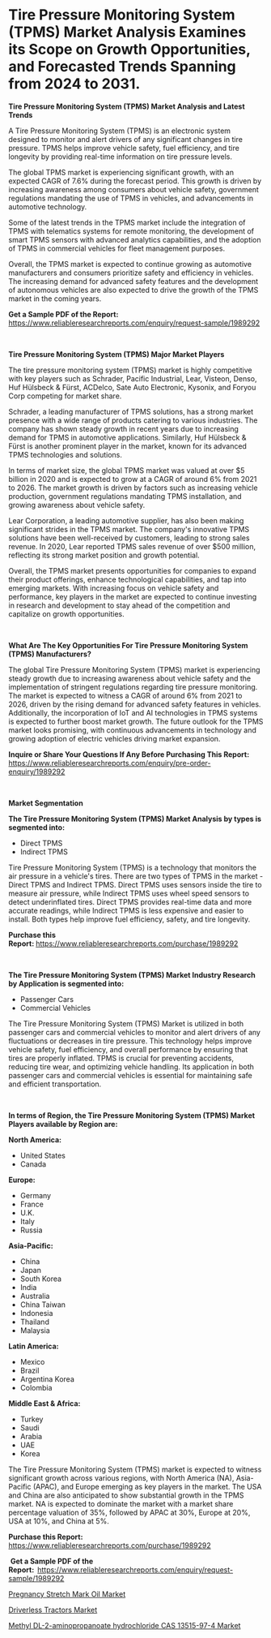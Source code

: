 <p><h1>Tire Pressure Monitoring System (TPMS) Market Analysis Examines its Scope on Growth Opportunities, and Forecasted Trends Spanning from 2024 to 2031.</h1></p><p><strong>Tire Pressure Monitoring System (TPMS) Market Analysis and Latest Trends</strong></p>
<p><p>A Tire Pressure Monitoring System (TPMS) is an electronic system designed to monitor and alert drivers of any significant changes in tire pressure. TPMS helps improve vehicle safety, fuel efficiency, and tire longevity by providing real-time information on tire pressure levels.</p><p>The global TPMS market is experiencing significant growth, with an expected CAGR of 7.6% during the forecast period. This growth is driven by increasing awareness among consumers about vehicle safety, government regulations mandating the use of TPMS in vehicles, and advancements in automotive technology.</p><p>Some of the latest trends in the TPMS market include the integration of TPMS with telematics systems for remote monitoring, the development of smart TPMS sensors with advanced analytics capabilities, and the adoption of TPMS in commercial vehicles for fleet management purposes.</p><p>Overall, the TPMS market is expected to continue growing as automotive manufacturers and consumers prioritize safety and efficiency in vehicles. The increasing demand for advanced safety features and the development of autonomous vehicles are also expected to drive the growth of the TPMS market in the coming years.</p></p>
<p><strong>Get a Sample PDF of the Report:&nbsp;</strong> <a href="https://www.reliableresearchreports.com/enquiry/request-sample/1989292">https://www.reliableresearchreports.com/enquiry/request-sample/1989292</a></p>
<p>&nbsp;</p>
<p><strong>Tire Pressure Monitoring System (TPMS) Major Market Players</strong></p>
<p><p>The tire pressure monitoring system (TPMS) market is highly competitive with key players such as Schrader, Pacific Industrial, Lear, Visteon, Denso, Huf Hülsbeck & Fürst, ACDelco, Sate Auto Electronic, Kysonix, and Foryou Corp competing for market share. </p><p>Schrader, a leading manufacturer of TPMS solutions, has a strong market presence with a wide range of products catering to various industries. The company has shown steady growth in recent years due to increasing demand for TPMS in automotive applications. Similarly, Huf Hülsbeck & Fürst is another prominent player in the market, known for its advanced TPMS technologies and solutions. </p><p>In terms of market size, the global TPMS market was valued at over $5 billion in 2020 and is expected to grow at a CAGR of around 6% from 2021 to 2026. The market growth is driven by factors such as increasing vehicle production, government regulations mandating TPMS installation, and growing awareness about vehicle safety. </p><p>Lear Corporation, a leading automotive supplier, has also been making significant strides in the TPMS market. The company's innovative TPMS solutions have been well-received by customers, leading to strong sales revenue. In 2020, Lear reported TPMS sales revenue of over $500 million, reflecting its strong market position and growth potential. </p><p>Overall, the TPMS market presents opportunities for companies to expand their product offerings, enhance technological capabilities, and tap into emerging markets. With increasing focus on vehicle safety and performance, key players in the market are expected to continue investing in research and development to stay ahead of the competition and capitalize on growth opportunities.</p></p>
<p>&nbsp;</p>
<p><strong>What Are The Key Opportunities For Tire Pressure Monitoring System (TPMS) Manufacturers?</strong></p>
<p><p>The global Tire Pressure Monitoring System (TPMS) market is experiencing steady growth due to increasing awareness about vehicle safety and the implementation of stringent regulations regarding tire pressure monitoring. The market is expected to witness a CAGR of around 6% from 2021 to 2026, driven by the rising demand for advanced safety features in vehicles. Additionally, the incorporation of IoT and AI technologies in TPMS systems is expected to further boost market growth. The future outlook for the TPMS market looks promising, with continuous advancements in technology and growing adoption of electric vehicles driving market expansion.</p></p>
<p><strong>Inquire or Share Your Questions If Any Before Purchasing This Report:</strong> <a href="https://www.reliableresearchreports.com/enquiry/pre-order-enquiry/1989292">https://www.reliableresearchreports.com/enquiry/pre-order-enquiry/1989292</a></p>
<p>&nbsp;</p>
<p><strong>Market Segmentation</strong></p>
<p><strong>The Tire Pressure Monitoring System (TPMS) Market Analysis by types is segmented into:</strong></p>
<p><ul><li>Direct TPMS</li><li>Indirect TPMS</li></ul></p>
<p><p>Tire Pressure Monitoring System (TPMS) is a technology that monitors the air pressure in a vehicle's tires. There are two types of TPMS in the market - Direct TPMS and Indirect TPMS. Direct TPMS uses sensors inside the tire to measure air pressure, while Indirect TPMS uses wheel speed sensors to detect underinflated tires. Direct TPMS provides real-time data and more accurate readings, while Indirect TPMS is less expensive and easier to install. Both types help improve fuel efficiency, safety, and tire longevity.</p></p>
<p><strong>Purchase this Report:&nbsp;</strong><a href="https://www.reliableresearchreports.com/purchase/1989292">https://www.reliableresearchreports.com/purchase/1989292</a></p>
<p>&nbsp;</p>
<p><strong>The Tire Pressure Monitoring System (TPMS) Market Industry Research by Application is segmented into:</strong></p>
<p><ul><li>Passenger Cars</li><li>Commercial Vehicles</li></ul></p>
<p><p>The Tire Pressure Monitoring System (TPMS) Market is utilized in both passenger cars and commercial vehicles to monitor and alert drivers of any fluctuations or decreases in tire pressure. This technology helps improve vehicle safety, fuel efficiency, and overall performance by ensuring that tires are properly inflated. TPMS is crucial for preventing accidents, reducing tire wear, and optimizing vehicle handling. Its application in both passenger cars and commercial vehicles is essential for maintaining safe and efficient transportation.</p></p>
<p>&nbsp;</p>
<p><strong>In terms of Region, the Tire Pressure Monitoring System (TPMS) Market Players available by Region are:</strong></p>
<p>
    <p> <strong> North America: </strong>
        <ul>
            <li>United States</li>
            <li>Canada</li>
        </ul>
        </p> 
    <p> <strong> Europe: </strong>
        <ul>
            <li>Germany</li>
            <li>France</li>
            <li>U.K.</li>
            <li>Italy</li>
            <li>Russia</li>
        </ul>
        </p> 
    <p> <strong> Asia-Pacific: </strong>
        <ul>
            <li>China</li>
            <li>Japan</li>
            <li>South Korea</li>
            <li>India</li>
            <li>Australia</li>
            <li>China Taiwan</li>
            <li>Indonesia</li>
            <li>Thailand</li>
            <li>Malaysia</li>
        </ul>
        </p> 
    <p> <strong> Latin America: </strong>
        <ul>
            <li>Mexico</li>
            <li>Brazil</li>
            <li>Argentina Korea</li>
            <li>Colombia</li>
        </ul>
        </p> 
    <p> <strong> Middle East & Africa: </strong>
        <ul>
            <li>Turkey</li>
            <li>Saudi</li>
            <li>Arabia</li>
            <li>UAE</li>
            <li>Korea</li>
        </ul>
    </p>
    </p>
<p><p>The Tire Pressure Monitoring System (TPMS) market is expected to witness significant growth across various regions, with North America (NA), Asia-Pacific (APAC), and Europe emerging as key players in the market. The USA and China are also anticipated to show substantial growth in the TPMS market. NA is expected to dominate the market with a market share percentage valuation of 35%, followed by APAC at 30%, Europe at 20%, USA at 10%, and China at 5%.</p></p>
<p><strong>Purchase this Report: </strong><a href="https://www.reliableresearchreports.com/purchase/1989292">https://www.reliableresearchreports.com/purchase/1989292</a></p>
<p>&nbsp;<strong>Get a Sample PDF of the Report:&nbsp;&nbsp;</strong><a href="https://www.reliableresearchreports.com/enquiry/request-sample/1989292">https://www.reliableresearchreports.com/enquiry/request-sample/1989292</a></p>
<p><strong></strong></p>
<p><p><a href="https://view.publitas.com/reportprime-1/pregnancy-stretch-mark-oil-market-with-the-goal-of-estimating-the-market-size-and-future-growth-potential-of-various-market-segments-based-on-component-applications-end-user-and-region/">Pregnancy Stretch Mark Oil Market</a></p><p><a href="https://view.publitas.com/reportprime-1/driverless-tractors-market-research-report-provides-thorough-industry-overview-which-offers-an-in-depth-analysis-of-product-trends-and-new-market-divisions/">Driverless Tractors Market</a></p><p><a href="https://view.publitas.com/reportprime-1/global-methyl-dl-2-aminopropanoate-hydrochloride-cas-13515-97-4-market-size-and-market-trends-insights-and-projections-from-2023-to-2030/">Methyl DL-2-aminopropanoate hydrochloride CAS 13515-97-4 Market</a></p></p>